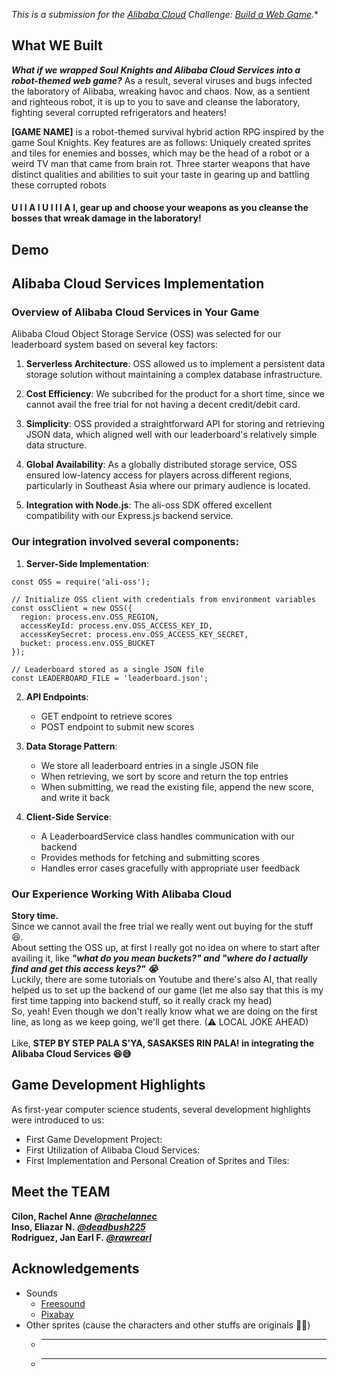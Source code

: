 *This is a submission for the [Alibaba Cloud](https://int.alibabacloud.com/m/1000402443/) Challenge: [Build a Web Game](https://dev.to/challenges/alibaba).**

## What WE Built
<!-- Share a brief overview of your robot-themed game project. -->
***What if we wrapped Soul Knights and Alibaba Cloud Services into a robot-themed web game?*** As a result, several viruses and bugs infected the laboratory of Alibaba, wreaking havoc and chaos. Now, as a sentient and righteous robot, it is up to you to save and cleanse the laboratory, fighting several corrupted refrigerators and heaters!

**[GAME NAME]** is a robot-themed survival hybrid action RPG inspired by the game Soul Knights. Key features are as follows:
Uniquely created sprites and tiles for enemies and bosses, which may be the head of a robot or a weird TV man that came from brain rot.
Three starter weapons that have distinct qualities and abilities to suit your taste in gearing up and battling these corrupted robots 

#### U I I A I U I I I A I, gear up and choose your weapons as you cleanse the bosses that wreak damage in the laboratory!

## Demo
<!-- Share a link to your game and include some screenshots here. -->

## Alibaba Cloud Services Implementation
<!-- Provide a detailed breakdown of each Alibaba Cloud service you utilized, why you chose it, how you integrated it into your game, and your experience working with it. Be specific about the benefits and any challenges you encountered with each service. →
## Alibaba Cloud Services Implementation

<!-- Provide a detailed breakdown of each Alibaba Cloud service you utilized, why you chose it, how you integrated it into your game, and your experience working with it. Be specific about the benefits and any challenges you encountered with each service. -->
  

### Overview of Alibaba Cloud Services in Your Game
Alibaba Cloud Object Storage Service (OSS) was selected for our leaderboard system based on several key factors:

1.  **Serverless Architecture**: OSS allowed us to implement a persistent data storage solution without maintaining a complex database infrastructure.
2.  **Cost Efficiency**: We subcribed for the product for a short time, since we cannot avail the free trial for not having a decent credit/debit card. 
    
3.  **Simplicity**: OSS provided a straightforward API for storing and retrieving JSON data, which aligned well with our leaderboard's relatively simple data structure.
    
4.  **Global Availability**: As a globally distributed storage service, OSS ensured low-latency access for players across different regions, particularly in Southeast Asia where our primary audience is located.
    
5.  **Integration with Node.js**: The ali-oss SDK offered excellent compatibility with our Express.js backend service.

### Our integration involved several components:

1.  **Server-Side Implementation**: 
```javacript
const OSS = require('ali-oss');

// Initialize OSS client with credentials from environment variables
const ossClient = new OSS({
  region: process.env.OSS_REGION,
  accessKeyId: process.env.OSS_ACCESS_KEY_ID,
  accessKeySecret: process.env.OSS_ACCESS_KEY_SECRET,
  bucket: process.env.OSS_BUCKET
});

// Leaderboard stored as a single JSON file
const LEADERBOARD_FILE = 'leaderboard.json';
```
2.  **API Endpoints**:
    
    -   GET endpoint to retrieve scores
    -   POST endpoint to submit new scores
3.  **Data Storage Pattern**:
    
    -   We store all leaderboard entries in a single JSON file
    -   When retrieving, we sort by score and return the top entries
    -   When submitting, we read the existing file, append the new score, and write it back
4.  **Client-Side Service**:
    
    -   A LeaderboardService class handles communication with our backend
    -   Provides methods for fetching and submitting scores
    -   Handles error cases gracefully with appropriate user feedback
  
### Our Experience Working With Alibaba Cloud
**Story time.** <br>Since we cannot avail the free trial we really went out buying for the stuff 😆. <br>
About setting the OSS up, at first I really got no idea on where to start after availing it, like ***"what do you mean buckets?" and "where do I actually find and get this access keys?" 😭*** <br>
Luckily, there are some tutorials on Youtube and there's also AI, that really helped us to set up the backend of our game (let me also say that this is my first time tapping into backend stuff, so it really crack my head) <br>
So, yeah! Even though we don't really know what we are doing on the first line, as long as we keep going, we'll get there. (⚠ LOCAL JOKE AHEAD) <br><br>
Like, **STEP BY STEP PALA S'YA, SASAKSES RIN PALA! in integrating the Alibaba Cloud Services 😆😅**



## Game Development Highlights
<!-- Briefly share any particularly interesting aspects of your development process or features you're proud of. -->
As first-year computer science students, several development highlights were introduced to us:
- First Game Development Project:
- First Utilization of Alibaba Cloud Services:
- First Implementation and Personal Creation of Sprites and Tiles: 

<!-- Team Submissions: Please pick one member to publish the submission and credit teammates by listing their DEV usernames directly in the body of the post. -->
## Meet the TEAM
**Cilon, Rachel Anne**  ***[@rachelannec](https://dev.to/rachelannec)*** <br>
**Inso, Eliazar N.**  ***[@deadbush225](https://dev.to/deadbush225)*** <br>
**Rodriguez, Jan Earl F.**  ***[@rawrearl](https://dev.to/rawrearl)***

## Acknowledgements
<!-- Credits sa mga pinagnakawan natin ng sprites, tiles, and sounds hahah -->
- Sounds
  - [Freesound](https://freesound.org/)
  - [Pixabay](https://pixabay.com/)
- Other sprites (cause the characters and other stuffs are originals 💅💅)
  - ***
  - ***

<!-- ⚠️ By submitting this entry, you agree to receive communications from Alibaba Cloud regarding products, services, events, and special offers. You can unsubscribe at any time. Your information will be handled in accordance with Alibaba Cloud's Privacy Policy. -->

<!-- Don't forget to add a cover image (if you want). -->

<!-- Thanks for participating! -->

